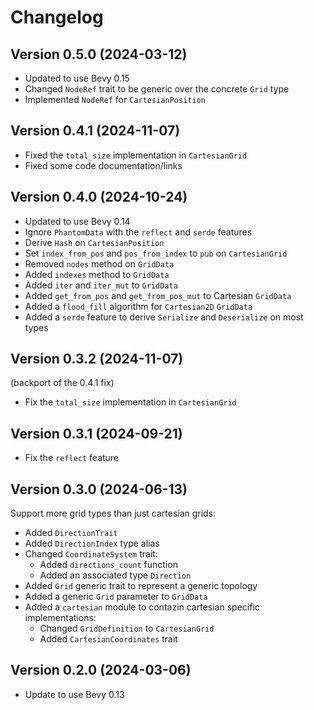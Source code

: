 # Changelog

## Version 0.5.0 (2024-03-12)

- Updated to use Bevy 0.15
- Changed `NodeRef` trait to be generic over the concrete `Grid` type
- Implemented `NodeRef` for `CartesianPosition`

## Version 0.4.1 (2024-11-07)

- Fixed the `total_size` implementation in `CartesianGrid`
- Fixed some code documentation/links

## Version 0.4.0 (2024-10-24)

- Updated to use Bevy 0.14
- Ignore `PhantomData` with the `reflect` and `serde` features
- Derive `Hash` on `CartesianPosition`
- Set `index_from_pos` and `pos_from_index` to `pub` on `CartesianGrid`
- Removed `nodes` method on `GridData` 
- Added `indexes` method to `GridData`
- Added `iter` and `iter_mut` to `GridData`
- Added `get_from_pos` and `get_from_pos_mut` to Cartesian `GridData`
- Added a `flood_fill` algorithm for `Cartesian2D` `GridData`
- Added a `serde` feature to derive `Serialize` and `Deserialize` on most types

## Version 0.3.2 (2024-11-07)

(backport of the 0.4.1 fix) 
- Fix the `total_size` implementation in `CartesianGrid`

## Version 0.3.1 (2024-09-21)

- Fix the `reflect` feature

## Version 0.3.0 (2024-06-13)

Support more grid types than just cartesian grids:

  - Added `DirectionTrait`
  - Added `DirectionIndex` type alias
  - Changed `CoordinateSystem` trait:
    - Added `directions_count` function
    - Added an associated type `Direction`
  - Added `Grid` generic trait to represent a generic topology
  - Added a generic `Grid` parameter to `GridData`
  - Added a `cartesian` module to contazin cartesian specific implementations:
    - Changed `GridDefinition` to `CartesianGrid`
    - Added `CartesianCoordinates` trait

## Version 0.2.0 (2024-03-06)

- Update to use Bevy 0.13
